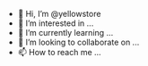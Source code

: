 - 👋 Hi, I’m @yellowstore
- 👀 I’m interested in ...
- 🌱 I’m currently learning ...
- 💞️ I’m looking to collaborate on ...
- 📫 How to reach me ...

<!---
yellowstore/yellowstore is a ✨ special ✨ repository because its `README.md` (this file) appears on your GitHub profile.
You can click the Preview link to take a look at your changes.
--->
